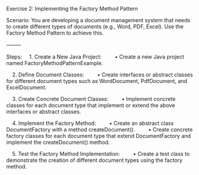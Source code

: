 Exercise 2: Implementing the Factory Method Pattern

Scenario:
You are developing a document management system that needs to create different types of documents (e.g., Word, PDF, Excel).
Use the Factory Method Pattern to achieve this.

⸻

Steps:
    1. Create a New Java Project:
        • Create a new Java project named FactoryMethodPatternExample.

    2. Define Document Classes:
        • Create interfaces or abstract classes for different document types such as WordDocument, PdfDocument, and ExcelDocument.

    3. Create Concrete Document Classes:
        • Implement concrete classes for each document type that implement or extend the above interfaces or abstract classes.

    4. Implement the Factory Method:
        • Create an abstract class DocumentFactory with a method createDocument().
        • Create concrete factory classes for each document type that extend DocumentFactory and implement the createDocument() method.

    5. Test the Factory Method Implementation:
        • Create a test class to demonstrate the creation of different document types using the factory method.